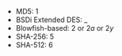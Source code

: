 - MD5: $1$
- BSDi Extended DES: _
- Blowfish-based: $2$ or $2a$ or $2y$
- SHA-256: $5$
- SHA-512: $6$